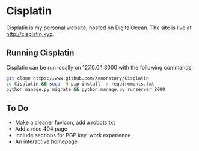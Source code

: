 # Cisplatin

Cisplatin is my personal website, hosted on DigitalOcean. The site is live at http://cisplatin.xyz.

## Running Cisplatin

Cisplatin can be run locally on 127.0.0.1:8000 with the following commands:

```Bash
git clone https://www.github.com/Xenonstory/Cisplatin
cd Cisplatin && sudo -H pip install -r requirements.txt
python manage.py migrate && python manage.py runserver 8000
```

## To Do

- Make a cleaner favicon, add a robots.txt
- Add a nice 404 page
- Include sections for PGP key, work experience
- An interactive homepage
